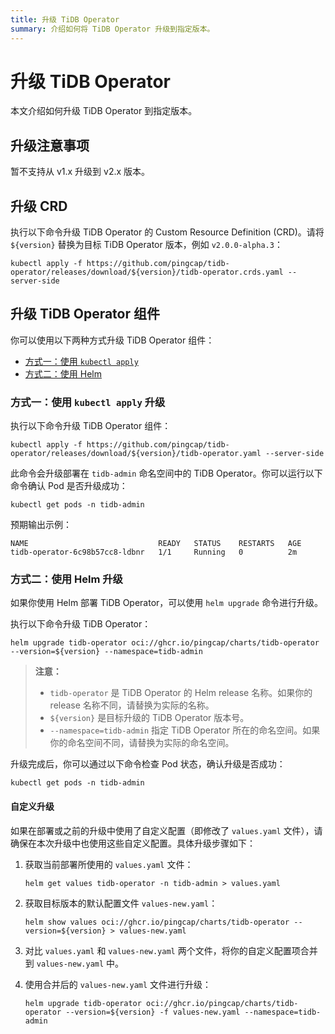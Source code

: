 ```yaml
---
title: 升级 TiDB Operator
summary: 介绍如何将 TiDB Operator 升级到指定版本。
---
```


# 升级 TiDB Operator

本文介绍如何升级 TiDB Operator 到指定版本。

## 升级注意事项

暂不支持从 v1.x 升级到 v2.x 版本。

## 升级 CRD

执行以下命令升级 TiDB Operator 的 Custom Resource Definition (CRD)。请将 `${version}` 替换为目标 TiDB Operator 版本，例如 `v2.0.0-alpha.3`：

```shell
kubectl apply -f https://github.com/pingcap/tidb-operator/releases/download/${version}/tidb-operator.crds.yaml --server-side
```

## 升级 TiDB Operator 组件

你可以使用以下两种方式升级 TiDB Operator 组件：

* [方式一：使用 `kubectl apply`](#方式一使用-kubectl-apply-升级)
* [方式二：使用 Helm](#方式二使用-helm-升级)

### 方式一：使用 `kubectl apply` 升级

执行以下命令升级 TiDB Operator 组件：

```shell
kubectl apply -f https://github.com/pingcap/tidb-operator/releases/download/${version}/tidb-operator.yaml --server-side
```

此命令会升级部署在 `tidb-admin` 命名空间中的 TiDB Operator。你可以运行以下命令确认 Pod 是否升级成功：

```shell
kubectl get pods -n tidb-admin
```

预期输出示例：

```shell
NAME                             READY   STATUS    RESTARTS   AGE
tidb-operator-6c98b57cc8-ldbnr   1/1     Running   0          2m
```

### 方式二：使用 Helm 升级

如果你使用 Helm 部署 TiDB Operator，可以使用 `helm upgrade` 命令进行升级。

执行以下命令升级 TiDB Operator：

```shell
helm upgrade tidb-operator oci://ghcr.io/pingcap/charts/tidb-operator --version=${version} --namespace=tidb-admin
```

> **注意：**
>
> * `tidb-operator` 是 TiDB Operator 的 Helm release 名称。如果你的 release 名称不同，请替换为实际的名称。
> * `${version}` 是目标升级的 TiDB Operator 版本号。
> * `--namespace=tidb-admin` 指定 TiDB Operator 所在的命名空间。如果你的命名空间不同，请替换为实际的命名空间。

升级完成后，你可以通过以下命令检查 Pod 状态，确认升级是否成功：

```shell
kubectl get pods -n tidb-admin
```

#### 自定义升级

如果在部署或之前的升级中使用了自定义配置（即修改了 `values.yaml` 文件），请确保在本次升级中也使用这些自定义配置。具体升级步骤如下：

1. 获取当前部署所使用的 `values.yaml` 文件：

    ```shell
    helm get values tidb-operator -n tidb-admin > values.yaml
    ```

2. 获取目标版本的默认配置文件 `values-new.yaml`：

    ```shell
    helm show values oci://ghcr.io/pingcap/charts/tidb-operator --version=${version} > values-new.yaml
    ```

3. 对比 `values.yaml` 和 `values-new.yaml` 两个文件，将你的自定义配置项合并到 `values-new.yaml` 中。

4. 使用合并后的 `values-new.yaml` 文件进行升级：

    ```shell
    helm upgrade tidb-operator oci://ghcr.io/pingcap/charts/tidb-operator --version=${version} -f values-new.yaml --namespace=tidb-admin
    ```
